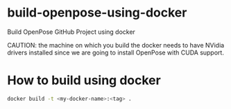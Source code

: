 # build-openpose-using-docker
Build OpenPose GitHub Project using docker

CAUTION: the machine on which you build the docker needs to have NVidia drivers installed since we are going to install OpenPose with CUDA support.

# How to build using docker
```sh
docker build -t <my-docker-name>:<tag> .
```
